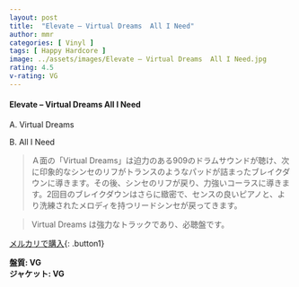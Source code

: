 ```yaml
---
layout: post
title:  "Elevate – Virtual Dreams  All I Need"
author: mmr
categories: [ Vinyl ]
tags: [ Happy Hardcore ]
image: ../assets/images/Elevate – Virtual Dreams  All I Need.jpg
rating: 4.5
v-rating: VG
---
```


#### Elevate – Virtual Dreams  All I Need

A. Virtual Dreams

B. All I Need

> Ａ面の「Virtual Dreams」は迫力のある909のドラムサウンドが聴け、次に印象的なシンセのリフがトランスのようなパッドが詰まったブレイクダウンに導きます。その後、シンセのリフが戻り、力強いコーラスに導きます。2回目のブレイクダウンはさらに緻密で、センスの良いピアノと、より洗練されたメロディを持つリードシンセが戻ってきます。

> Virtual Dreams は強力なトラックであり、必聴盤です。


[メルカリで購入](https://jp.mercari.com/item/m28222074126){: .button1}

<div class="mt-4 mb-4 d-flex align-items-center">
<strong class="mr-1">盤質: VG</strong>
</div>
<div class="mt-4 mb-4 d-flex align-items-center">
<strong class="mr-1">ジャケット: VG</strong>
</div>
